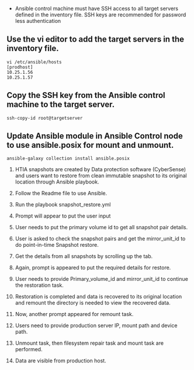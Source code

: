 - Ansible control machine must have SSH access to all target servers defined in the inventory file. SSH keys are recommended for password less authentication
## Use the vi editor to add the target servers in the inventory file.
``````
vi /etc/ansible/hosts
[prodhost]
10.25.1.56
10.25.1.57
````````

## Copy the SSH key from the Ansible control machine to the target server.
````````
ssh-copy-id root@targetserver

````````
## Update Ansible module in Ansible Control node to use ansible.posix for mount and unmount.
```````
ansible-galaxy collection install ansible.posix

````````

1.	HTIA snapshots are created by Data protection software (CyberSense) and users want to restore from clean immutable snapshot to its original location through Ansible playbook.
2.	Follow the Readme file to use Ansible.
3.	Run the playbook snapshot_restore.yml 
4.	Prompt will appear to put the user input
5.	User needs to put the primary volume id to get all snapshot pair details. 

6.	User is asked to check the snapshot pairs and get the mirror_unit_id to do point-in-time Snapshot restore. 

7.	Get the details from all snapshots by scrolling up the tab.


 

8.	Again, prompt is appeared to put the required details for restore.
9.	User needs to provide Primary_volume_id and mirror_unit_id to continue the restoration task. 

10.	Restoration is completed and data is recovered to its original location and remount the directory is needed to view the recovered data.

 

11.	Now, another prompt appeared for remount task.
12.	Users need to provide production server IP, mount path and device path.
13.	Unmount task, then filesystem repair task and mount task are performed. 

14.	Data are visible from production host.
 

